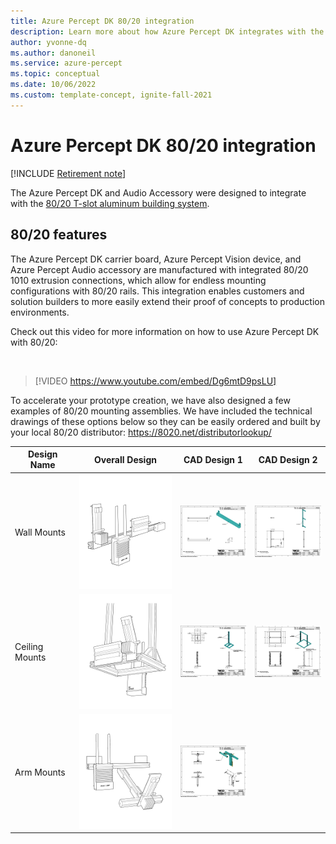 ```yaml
---
title: Azure Percept DK 80/20 integration
description: Learn more about how Azure Percept DK integrates with the 80/20 railing system.
author: yvonne-dq
ms.author: danoneil
ms.service: azure-percept
ms.topic: conceptual
ms.date: 10/06/2022
ms.custom: template-concept, ignite-fall-2021
---
```


# Azure Percept DK 80/20 integration

[!INCLUDE [Retirement note](./includes/retire.md)]

The Azure Percept DK and Audio Accessory were designed to integrate with the [80/20 T-slot aluminum building system](https://8020.net/).

## 80/20 features

The Azure Percept DK carrier board, Azure Percept Vision device, and Azure Percept Audio accessory are manufactured with integrated 80/20 1010 extrusion connections, which allow for endless mounting configurations with 80/20 rails. This integration enables customers and solution builders to more easily extend their proof of concepts to production environments.

Check out this video for more information on how to use Azure Percept DK with 80/20:

</br>

> [!VIDEO https://www.youtube.com/embed/Dg6mtD9psLU]  


To accelerate your prototype creation, we have also designed a few examples of 80/20 mounting assemblies. 
We have included the technical drawings of these options below so they can be easily ordered and built by
your local 80/20 distributor: https://8020.net/distributorlookup/


| Design Name  | Overall Design    | CAD Design  1  | CAD Design 2  |
|--------------|-----------|------------|------------|
| Wall Mounts| ![Wall Mount Image](./media/overview-8020-integration-images/wall-mount.png) | [ ![Horizontal Wall Mount Image](./media/overview-8020-integration-images/azure-percept-8020-horizontal-wall-mount-mini.png) ](./media/overview-8020-integration-images/azure-percept-8020-horizontal-wall-mount.png#lightbox)    | [ ![Vertical Wall Mount Image](./media/overview-8020-integration-images/azure-percept-8020-vertical-wall-mount-mini.png) ](./media/overview-8020-integration-images/azure-percept-8020-vertical-wall-mount.png#lightbox)|
| Ceiling Mounts| ![Ceiling Mount Image](./media/overview-8020-integration-images/ceiling-mount.png) | [ ![Ceiling Mount Small Image](./media/overview-8020-integration-images/azure-percept-8020-ceiling-mount-small-mini.png) ](./media/overview-8020-integration-images/azure-percept-8020-ceiling-mount-small.png#lightbox)       | [ ![Ceiling Mount Large Image](./media/overview-8020-integration-images/azure-percept-8020-ceiling-mount-large-mini.png) ](./media/overview-8020-integration-images/azure-percept-8020-ceiling-mount-large.png#lightbox)       |
| Arm Mounts      | ![Arm Mount Image](./media/overview-8020-integration-images/arm-mount.png) | [ ![Clamp Bracket Image](./media/overview-8020-integration-images/azure-percept-8020-clamp-bracket-mini.png) ](./media/overview-8020-integration-images/azure-percept-8020-clamp-bracket.png#lightbox)    



